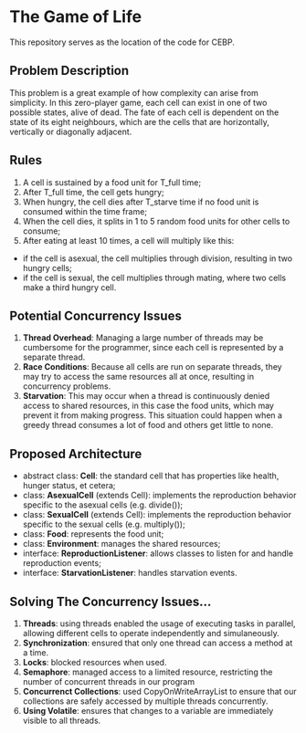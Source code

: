 # The Game of Life

This repository serves as the location of the code for CEBP.

## Problem Description

This problem is a great example of how complexity can arise from simplicity. In this zero-player game, each cell can exist in one of two possible states, alive of dead. The fate of each cell is dependent on the state of its eight neighbours, which are the cells that are horizontally, vertically or diagonally adjacent.

## Rules

1. A cell is sustained by a food unit for T_full time;
2. After T_full time, the cell gets hungry;
3. When hungry, the cell dies after T_starve time if no food unit is consumed within the time frame;
4. When the cell dies, it splits in 1 to 5 random food units for other cells to consume;
5. After eating at least 10 times, a cell will multiply like this:

- if the cell is asexual, the cell multiplies through division, resulting in two hungry cells;
- if the cell is sexual, the cell multiplies through mating, where two cells make a third hungry cell.

## Potential Concurrency Issues

1. **Thread Overhead**: Managing a large number of threads may be cumbersome for the programmer, since each cell is represented by a separate thread.
2. **Race Conditions**: Because all cells are run on separate threads, they may try to access the same resources all at once, resulting in concurrency problems.
3. **Starvation**: This may occur when a thread is continuously denied access to shared resources, in this case the food units, which may prevent it from making progress. This situation could happen when a greedy thread consumes a lot of food and others get little to none.

## Proposed Architecture

- abstract class: **Cell**: the standard cell that has properties like health, hunger status, et cetera;
- class: **AsexualCell** (extends Cell): implements the reproduction behavior specific to the asexual cells (e.g. divide());
- class: **SexualCell** (extends Cell): implements the reproduction behavior specific to the sexual cells (e.g. multiply());
- class: **Food**: represents the food unit;
- class: **Environment**: manages the shared resources;
- interface: **ReproductionListener**: allows classes to listen for and handle reproduction events;
- interface: **StarvationListener**: handles starvation events.

## Solving The Concurrency Issues...

1. **Threads**: using threads enabled the usage of executing tasks in parallel, allowing different cells to operate independently and simulaneously.
2. **Synchronization**: ensured that only one thread can access a method at a time.
3. **Locks**: blocked resources when used.
4. **Semaphore**: managed access to a limited resource, restricting the number of concurrent threads in our program
5. **Concurrenct Collections**: used CopyOnWriteArrayList to ensure that our collections are safely accessed by multiple threads concurrently.
6. **Using Volatile**: ensures that changes to a variable are immediately visible to all threads.
